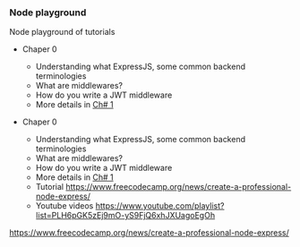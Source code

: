 ### Node playground

Node playground of tutorials

- Chaper 0
  - Understanding what ExpressJS, some common backend terminologies
  - What are middlewares?
  - How do you write a JWT middleware
  - More details in [Ch# 1](chapter-0-basic)

- Chaper 0
  - Understanding what ExpressJS, some common backend terminologies
  - What are middlewares?
  - How do you write a JWT middleware
  - More details in [Ch# 1](chapter-1-chat)
  - Tutorial https://www.freecodecamp.org/news/create-a-professional-node-express/
  - Youtube videos https://www.youtube.com/playlist?list=PLH6pGK5zEj9mO-yS9FjQ6xhJXUagoEgOh


https://www.freecodecamp.org/news/create-a-professional-node-express/
